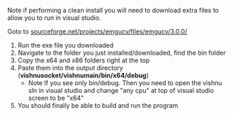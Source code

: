 Note if performing a clean install you will need to download extra files to allow you to run in visual studio.

Goto to [sourceforge.net/projects/emgucv/files/emgucv/3.0.0/](https://sourceforge.net/projects/emgucv/files/emgucv/3.0.0/libemgucv-windows-universal-3.0.0.2157.exe/download)

1. Run the exe file you downloaded  
2. Navigate to the folder you just installed/downloaded, find the bin folder  
3. Copy the x64 and x86 folders right at the top  
4. Paste them into the output directory (**vishnusocket/vishnumain/bin/x64/debug**)
   * Note If you see only bin/debug.  Then you need to open the vishnu sln in visual studio and change "any cpu" at top of visual studio screen to be "x64"
5. You should finally be able to build and run the program
